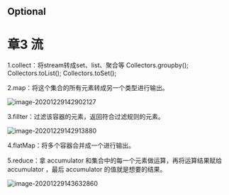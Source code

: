 

## Optional



# 章3 流

1.collect：将stream转成set、list、聚合等
Collectors.groupby();
Collectors.toList();
Collectors.toSet();

2.map：将这个集合的所有元素转成另一个类型进行输出。

![image-20201229142902127](G:\_document\1typora_document\java8函数式编程.assets\image-20201229142902127.png)

3.fillter：过滤该容器的元素，返回符合过滤规则的元素。

<img src="G:\_document\1typora_document\java8函数式编程.assets\image-20201229142913880.png" alt="image-20201229142913880" style="zoom:100%; " />



4.flatMap：将多个容器合并成一个进行输出。

5.reduce：拿 accumulator 和集合中的每一个元素做运算，再将运算结果赋给 accumulator ，最后
accumulator 的值就是想要的结果。

![image-20201229143632860](G:\_document\1typora_document\java8函数式编程.assets\image-20201229143632860.png)

